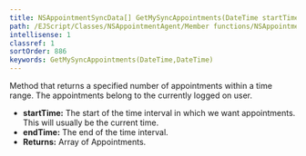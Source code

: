 ```yaml
---
title: NSAppointmentSyncData[] GetMySyncAppointments(DateTime startTime, DateTime endTime)
path: /EJScript/Classes/NSAppointmentAgent/Member functions/NSAppointmentSyncData[] GetMySyncAppointments(DateTime p_0, DateTime p_1)
intellisense: 1
classref: 1
sortOrder: 886
keywords: GetMySyncAppointments(DateTime,DateTime)
---
```



Method that returns a specified number of appointments within a time range. The appointments belong to the currently logged on user.



* **startTime:** The start of the time interval in which we want appointments. This will usually be the current time.
* **endTime:** The end of the time interval.
* **Returns:** Array of Appointments.


